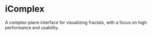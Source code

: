 # iComplex
A complex-plane interface for visualizing fractals, with a focus on high performance and usability.
